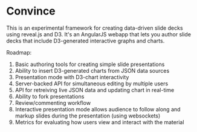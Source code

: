 Convince
===

This is an experimental framework for creating data-driven slide decks using reveal.js and D3.  It's an AngularJS webapp that lets you author slide decks that include D3-generated interactive graphs and charts.

Roadmap:

1. Basic authoring tools for creating simple slide presentations
2. Ability to insert D3-generated charts from JSON data sources
3. Presentation mode with D3-chart interactivity
4. Server-backed API for simultaneous editing by multiple users
5. API for retreiving live JSON data and updating chart in real-time
6. Ability to fork presentations
7. Review/commenting workflow
8. Interactive presentation mode allows audience to follow along and markup slides during the presentation (using websockets)
9. Metrics for evaluating how users view and interact with the material


